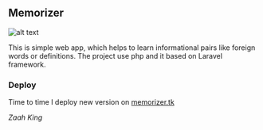 ## Memorizer
![alt text](http://memorizer.tk/Icon/brain-64.png "logo")

This is simple web app, which helps to learn informational pairs like foreign words or definitions. The project use php and it based on Laravel framework.

### Deploy

Time to time I deploy new version on [memorizer.tk](http://memorizer.tk/)



*Zaah King*
